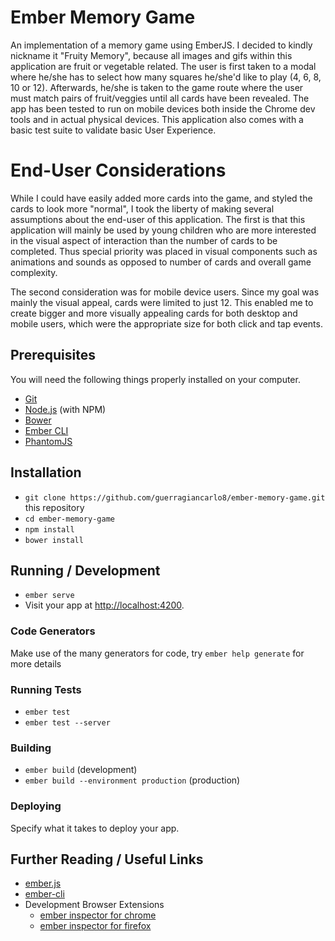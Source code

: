 # Ember Memory Game

An implementation of a memory game using EmberJS. I decided to kindly nickname it "Fruity Memory", because all images and gifs within this application are fruit or vegetable related. The user is first taken to a modal where he/she has to select how many squares he/she'd like to play (4, 6, 8, 10 or 12). Afterwards, he/she is taken to the game route where the user must match pairs of fruit/veggies until all cards have been revealed. The app has been tested to run on mobile devices both inside the Chrome dev tools and in actual physical devices. This application also comes with a basic test suite to validate basic User Experience.

# End-User Considerations

While I could have easily added more cards into the game, and styled the cards to look more "normal", I took the liberty of making several assumptions about the end-user of this application. The first is that this application will mainly be used by young children who are more interested in the visual aspect of interaction than the number of cards to be completed. Thus special priority was placed in visual components such as animations and sounds as opposed to number of cards and overall game complexity.

The second consideration was for mobile device users. Since my goal was mainly the visual appeal, cards were limited to just 12. This enabled me to create bigger and more visually appealing cards for both desktop and mobile users, which were the appropriate size for both click and tap events. 

## Prerequisites

You will need the following things properly installed on your computer.

* [Git](http://git-scm.com/)
* [Node.js](http://nodejs.org/) (with NPM)
* [Bower](http://bower.io/)
* [Ember CLI](http://ember-cli.com/)
* [PhantomJS](http://phantomjs.org/)

## Installation

* `git clone https://github.com/guerragiancarlo8/ember-memory-game.git` this repository
* `cd ember-memory-game`
* `npm install`
* `bower install`

## Running / Development

* `ember serve`
* Visit your app at [http://localhost:4200](http://localhost:4200).

### Code Generators

Make use of the many generators for code, try `ember help generate` for more details

### Running Tests

* `ember test`
* `ember test --server`

### Building

* `ember build` (development)
* `ember build --environment production` (production)

### Deploying

Specify what it takes to deploy your app.

## Further Reading / Useful Links

* [ember.js](http://emberjs.com/)
* [ember-cli](http://ember-cli.com/)
* Development Browser Extensions
  * [ember inspector for chrome](https://chrome.google.com/webstore/detail/ember-inspector/bmdblncegkenkacieihfhpjfppoconhi)
  * [ember inspector for firefox](https://addons.mozilla.org/en-US/firefox/addon/ember-inspector/)
